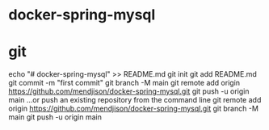 # docker-spring-mysql

# git

echo "# docker-spring-mysql" >> README.md
git init
git add README.md
git commit -m "first commit"
git branch -M main
git remote add origin https://github.com/mendjison/docker-spring-mysql.git
git push -u origin main
…or push an existing repository from the command line
git remote add origin https://github.com/mendjison/docker-spring-mysql.git
git branch -M main
git push -u origin main
